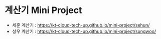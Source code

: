 # 계산기 Mini Project

- 세훈 계산기 : https://kt-cloud-tech-up.github.io/mini-project/sehun/
- 성우 계산기 : https://kt-cloud-tech-up.github.io/mini-project/sungwoo/
